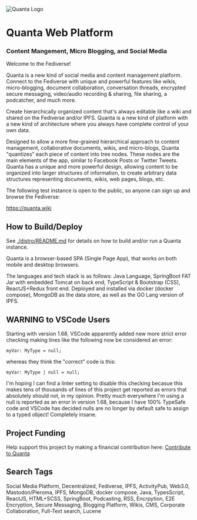 ![Quanta Logo](https://quanta.wiki/branding/logo-250px-tr.jpg)

# Quanta Web Platform

### Content Mangement, Micro Blogging, and Social Media

Welcome to the Fediverse!

Quanta is a new kind of social media and content management platform. Connect to the Fediverse with unique and powerful features like wikis, micro-blogging, document collaboration, conversation threads, encrypted secure messaging, video/audio recording & sharing, file sharing, a podcatcher, and much more.

Create hierarchically organized content that's always editable like a wiki and shared on the Fediverse and/or IPFS. Quanta is a new kind of platform with a new kind of architecture where you always have complete control of your own data.

Designed to allow a more fine-grained hierarchical approach to content management, collaborative documents, wikis, and micro-blogs, Quanta "quantizes" each piece of content into tree nodes. These nodes are the main elements of the app, similar to Facebook Posts or Twitter Tweets. Quanta has a unique and more powerful design, allowing content to be organized into larger structures of information, to create arbitrary data structures representing documents, wikis, web pages, blogs, etc.

The following test instance is open to the public, so anyone can sign up and browse the Fediverse:

https://quanta.wiki

## How to Build/Deploy

See [./distro/README.md](./distro/README.md) for details on how to build and/or run a Quanta instance. 

Quanta is a browser-based SPA (Single Page App), that works on both mobile and desktop browsers. 

The languages and tech stack is as follows: Java Language, SpringBoot FAT Jar with embedded Tomcat on back end, TypeScript & Bootstrap (CSS), ReactJS+Redux front end. Deployed and installed via docker (docker compose), MongoDB as the data store, as well as the GO Lang version of IPFS.

## WARNING to VSCode Users

Starting with version 1.68, VSCode apparently added new more strict error checking making lines like the following now be considered an error:

```
myVar: MyType = null;
```
whereas they think the "correct" code is this:


```
myVar: MyType | null = null;
```

I'm hoping I can find a linter setting to disable this checking becasue this makes tens of thousands of lines of this project get reported as errors that absolutely should not, in my opinion. Pretty much everywhere I'm using a null is reported as an error in version 1.68, because I have 100% TypeSafe code and VSCode has decided nulls are no longer by default safe to assign to a typed object! Completely insane.


## Project Funding

Help support this project by making a financial contribution here: [Contribute to Quanta](https://www.paypal.com/donate/?hosted_button_id=4S3DEDU4BLYEW)

## Search Tags

Social Media Platform, Decentralized, Fediverse, IPFS, ActivityPub, Web3.0, Mastodon/Pleroma, IPFS, MongoDB, docker compose, Java, TypesScript, ReactJS, HTML+SCSS, SpringBoot, Podcasting, RSS, Encrpytion, E2E Encryption, Secure Messaging, Blogging Platform, Wikis, CMS, Corporate Collaboration, Full-Text search, Lucene
